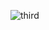 ![third](https://user-images.githubusercontent.com/81404686/142733168-fb20f753-0100-42b0-b4ab-977413ee8521.png)
